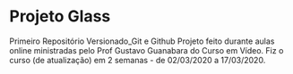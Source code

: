 # Projeto Glass
 Primeiro Repositório Versionado_Git e Github
Projeto feito durante aulas online ministradas pelo Prof Gustavo Guanabara do Curso em Vídeo. Fiz o curso (de atualização) em 2 semanas - de 02/03/2020 a 17/03/2020.